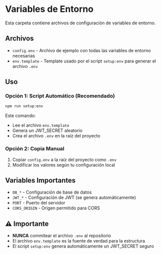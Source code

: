 # Variables de Entorno

Esta carpeta contiene archivos de configuración de variables de entorno.

## Archivos

- `config.env` - Archivo de ejemplo con todas las variables de entorno necesarias
- `env.template` - Template usado por el script `setup:env` para generar el archivo `.env`

## Uso

### Opción 1: Script Automático (Recomendado)
```bash
npm run setup:env
```
Este comando:
- Lee el archivo `env.template`
- Genera un JWT_SECRET aleatorio
- Crea el archivo `.env` en la raíz del proyecto

### Opción 2: Copia Manual
1. Copiar `config.env` a la raíz del proyecto como `.env`
2. Modificar los valores según tu configuración local

## Variables Importantes

- `DB_*` - Configuración de base de datos
- `JWT_*` - Configuración de JWT (se genera automáticamente)
- `PORT` - Puerto del servidor
- `CORS_ORIGIN` - Origen permitido para CORS

## ⚠️ Importante

- **NUNCA** commitear el archivo `.env` al repositorio
- El archivo `env.template` es la fuente de verdad para la estructura
- El script `setup:env` genera automáticamente un JWT_SECRET seguro
